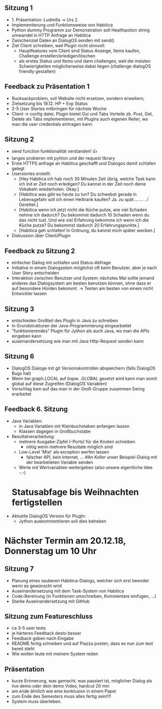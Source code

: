 ## Sitzung 1
- 1\. Präsentation: Ludmilla -> Urs 2.
- Implementierung und Funktionsweise von Habitica
- Python dummy Programm zur Demonstration soll Healthpotion string umwandel in HTTP Anfrage an Habitica
- Zwischenziel Daten an DialogOS senden mit send()
- Ziel Client schreiben, weil Plugin nicht sinnvoll:
  - Hauptfeatures vom Client sind Status Anzeige, Items kaufen, Challenge erstellen/erledigen/löschen
  - als erstes Status und Items und dann challenges, weil die meisten Schwierigkeiten möglicherweise dabei liegen (challenge dialogOS friendly gestalten)
## Feedback zu Präsentation 1
- Rucksackproblem, soll Website nicht ersetzen, sondern erweitern;
- Zielsetzung bis 19.12. HP + Exp Status
- 2-5 User Stories mitbringen für nächste Woche 
- Client -> config datei, Plugin bietet Gui und Tabs Vorteile zb. Post, Get, Delete als Tabs implementieren, mit Plugins auch eigenen Reiter, wo man die user credentials eintragen kann 
## Sitzung 2
- send function funktionalität verstanden! :thumbsup:
- langes probieren mit pyhton und der request library 
- Erste HTTPS anfrage an Habitica geschafft und Dialogos damit schlafen gelegt
- Userstories erstellt:
  - [Hey Habitica ich hab noch 30 Minuten Zeit übrig, welche Task kann ich ind er Zeit noch erledigen?
    Du kannst in der Zeit noch deine Vokabeln wiederholen.
    Okay.]   
  - [Habitica was gibt es heute zu tun? 
     Du schwebst gerade in Lebensgefahr soll ich einen Heiltrank kaufen?
     Ja.
     zu spät........ . / Gerettet.]
  - [Habitica wenn ich jetzt nicht die Küche putze, wie viel Schaden nehme ich dadurch? 
     Du bekommst dadurch 10 Schaden wenn du das nicht tust.
     Und wie viel Erfahrung bekomme ich wenn ich die Küche putze?
     Du bekommst dadurch 20 Erfahrungspunkte.]
  - [Habitica geh schlafen!
     In Ordnung, du kannst mich später wecken.]
- Diskussion über Client/Plugin

## Feedback zu Sitzung 2
 - einfacher Dailog mit schlafen und Status-Abfrage 
 - Initiative in einem Dialogsstem möglichst oft beim Benutzer, aber je nach User Story entscheiden
 - Interaktion zwischen Benutzer und System: nächstes Mal sollte jemand anderes das Dialogsystem am besten benutzen können, ohne dass er auf besondere Hürden bekommt. -> Testen am besten von einem nicht Entwickler lassen
 
## Sitzung 3
- entschieden Großteil des PlugIn in Java zu schreiben
- In Grundstrukturen der Java-Programmierung eingearbeitet
- "funktionierendes" PlugIn für Jython als auch Java, wo man die APIs eingeben kann
- auseinandersetzung wie man mit Java Http-Request senden kann

## Sitzung 6
- DialogOS Dialoge mit git Versionskontrollen abspeichern (falls DialogOS Bugs hat)
- Wenn bei graph.LOCAL auf bspw. .GLOBAL gesetzt wird kann man somit global auf diese Zugreifen (DialogOS Variablen)
- Vorschlag kam auf das man in der Groß-Gruppe zusammen Swing erarbeitet

## Feedback 6. Sitzung
- Java Variablen:
  - in Java Variablen mit Kleinbuchstaben anfangen lassen
  - Klassen dagegen in Großbuchstabe
- Resultatverarbeitung:
  - mehrere Ausgabe-Zipfel (-Ports) für die Knoten schreiben
    - nötig wenn mehrere Resultate möglich sind
  - Low-Level 'Mist' als exception werfen lassen
    - falscher API, kein Internet, ...
#An Koller unser Beispiel-Dialog mit der bearbeiteten Variable senden
  - Werte mit Wertvariablen weitergeben (also unsere eigentliche Idee -.-)
  # Statusabfage bis Weihnachten fertigstellen
- Aktuelle DialogOS Version für PlugIn:
  - Jython auskommentieren soll dies beheben
# Nächster Termin am 20.12.18, Donnerstag um 10 Uhr

## Sitzung 7
- Planung eines sauberen Habitica-Dialogs, welcher sich erst beendet wenn es gewünscht wird
- Auseinandersetzung mit dem Task-System von Habitica
- Code-Bereinung (in Funktionen umschreiben, Kommentare einfügen, ...)
- Starke Auseinandersetzung mit GitHub


## Sitzung zum Featureschluss
- ca 3-5 user tests
- je härteres Feedback desto besser
- Feedback geben nach Eingabe
- README fertig schreiben und auf Piazza posten, dass es nun zum test bereit steht
- Wie wollen leute mit meinem System reden

## Präsentation
- kurze Erinnerung, was gemacht, was passiert ist, möglicher Dialog als live demo oder dein demo Video, hardcut 20 min
- am ende ähnlich wie eine konklusion in einem Paper
- zum Ende des Semesters muss alles fertig sein!!!!
- System muss überleben.
